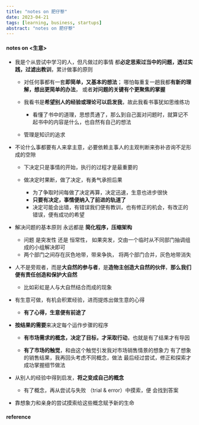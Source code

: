 ```yaml
---
title: "notes on 肥仔黎"
date: 2023-04-21 
tags: [learning, business, startups]
abstract: "notes on 肥仔黎"
---
```


#### notes on <生意>  
* 我是个从尝试中学习的人，但凡做过的事情 都**必定思索过当中的问题，透过实践，过滤出教训**，累计做事的原则  
    - 对任何事都有一套**即简单，又基本的想法**； 哪怕每重复一趟我都**有新的理解，想出更简单的办法**，
    或者**对问题的关键有个更聚焦的掌握**    

    - 我看书是**希望别人的经验或理论可以启发我**，故此我看书事犹如思维练功  
        + 看懂了书中的道理，思想贯通了，那么到自己面对问题时，就算记不起书中的内容是什么，也自然有自己的想法  

    - 管理是知识的追求 


* 不论什么事都要有人来拿主意，必要依赖主事人的主观判断来弥补咨询不足形成的空隙
    - 下决定只是事情的开始，执行的过程才是最重要的

    - 做决定时果断，做了决定，有勇气承担后果
        + 为了争取时间每做了决定再算，决定迅速，生意也进步很快
        + **只要有决定，事情便纳入了前进的轨道了**  
        + 决定可能会出错，有错误我们便有教训，也有修正的机会，有改正的错误，便有成功的希望


* 解决问题的基本原则 永远都是 **简化程序，压缩架构**    
    - 问题 是突发性 还是 恒常性， 如果突发，交由一个临时从不同部门抽调组成的小组解决即可
    - 两个部门之间存在灰色地带，带来争执， 将两个部门合并，灰色地带消失


* 人不是旁观者，而是**大自然的参与者**，是**造物主创造大自然的伙伴**，**那么我们便有责任创造和保护大自然**  
    - 比如彩虹是人与大自然结合而成的现象  


* 有生意可做，有机会积累经验，进而提炼出做生意的心得
    - **有了心得，生意便有前途了**  


* **按结果的需要**来决定每个运作步骤的程序  
    - **有市场需求的概念，决定了目标，才采取行动**，也就是有了结果才有导因

    - **有了市场的触觉**，和由这个触觉引发我对市场销售情景的想象力
    有了想象的销售结果，我再回头考虑不同概念，做法
    最后经过尝试，修正和探索才成功掌握细节做法


* 从别人的经验中得到启发，**将之变成自己的概念**    
   - 有了概念，再从尝试与失败 （trial & error）中摸索，便 会找到答案

*  靠想象力和亲身的尝试摸索给这些概念赋予新的生命  



#### reference

